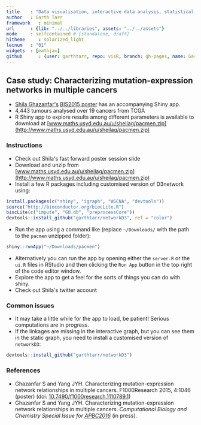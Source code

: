 ```yaml
---
title    : "Data visualisation, interactive data analysis, statistical programming"
author   : Garth Tarr
framework   : minimal
url      : {lib: "../../libraries", assets: "../../assets"}
mode     : selfcontained # {standalone, draft}
hitheme     : solarized_light
lecnum   : "01"
widgets  : [mathjax]
github      : {user: garthtarr, repo: visR, branch: gh-pages, name: Garth Tarr}
---
```




## Case study: Characterizing mutation-expression networks in multiple cancers

- <a href="https://twitter.com/shazanfar">Shila Ghazanfar's</a>  [BIS2015 poster](http://f1000research.com/posters/4-1046) has an accompanying Shiny app.
- 4,443 tumours analysed over 19 cancers from TCGA
- R Shiny app to explore results among different parameters is available to download at [www.maths.usyd.edu.au/u/sheilag/pacmen.zip](http://www.maths.usyd.edu.au/u/sheilag/pacmen.zip)

### Instructions

- Check out Shila's fast forward poster session slide <a href="https://github.com/garthtarr/visR/blob/gh-pages/labs/02/BIS2015FF_Ghazanfar.pdf"><i class="fa fa-link"></i></a>
- Download and unzip from [www.maths.usyd.edu.au/u/sheilag/pacmen.zip](http://www.maths.usyd.edu.au/u/sheilag/pacmen.zip)
- Install a few R packages including customised version of D3network using:


```r
install.packages(c("shiny", "igraph", "WGCNA", "devtools"))
source("http://bioconductor.org/biocLite.R")
biocLite(c("impute", "GO.db", "preprocessCore"))
devtools::install_github("garthtarr/networkD3", ref = "color")
```

- Run the app using a command like (replace `~/Downloads/` with the path to the `pacmen` unzipped folder):


```r
shiny::runApp("~/Downloads/pacmen")
```

- Alternatively you can run the app by opening either the `server.R` or the `ui.R` files in RStudio and then clicking the `Run App` button in the top right of the code editor window.
- Explore the app to get a feel for the sorts of things you can do with shiny.
- Check out Shila's twitter account <a href="https://twitter.com/shazanfar"><i class="fa fa-twitter"></i></a>

### Common issues

- It may take a little while for the app to load, be patient!  Serious computations are in progress.
- If the linkages are missing in the interactive graph, but you can see them in the static graph, you need to install a customised version of `networkD3`:


```r
devtools::install_github("garthtarr/networkD3")
```



### References

- Ghazanfar S and Yang JYH. Characterizing mutation-expression network relationships in multiple cancers. F1000Research 2015, 4:1046 (poster) (doi: [10.7490/f1000research.1110789.1](http://dx.doi.org/10.7490/f1000research.1110789.1))
- Ghazanfar S and Yang JYH. Characterizing mutation-expression network relationships in multiple cancers. _Computational Biology and Chemistry Special Issue for [APBC2016](http://www.sfasa.org/apbc2016/apbc2016.html)_ (in press).

